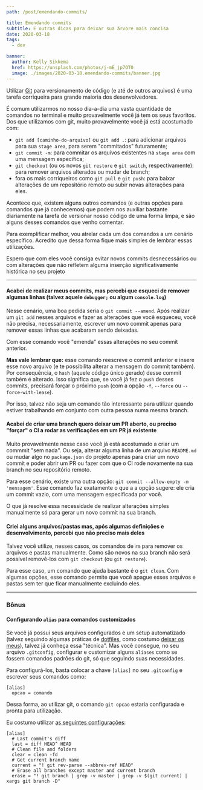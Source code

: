 ```yaml
---
path: /post/emendando-commits/

title: Emendando commits
subtitle: E outras dicas para deixar sua árvore mais concisa
date: 2020-03-18
tags:
  - dev

banner:
  author: Kelly Sikkema
  href: https://unsplash.com/photos/j-mE_jp7OT0
  image: ./images/2020-03-18.emendando-commits/banner.jpg
---
```


Utilizar <a href="https://git-scm.com/" target="_blank">Git</a> para versionamento de código (e até de outros arquivos) é uma tarefa corriqueira para grande maioria dos desenvolvedores.

É comum utilizarmos no nosso dia-a-dia uma vasta quantidade de comandos no terminal e muito provavelmente você já tem os seus favoritos. Dos que utilizamos com git, muito provavelmente você já está acostumado com:

- `git add [caminho-do-arquivo]` ou `git add .`: para adicionar arquivos para sua `stage area`, para serem "commitados" futuramente;
- `git commit -m`: para commitar os arquivos existentes na `stage area` com uma mensagem específica;
- `git checkout` (ou os novos `git restore` e `git switch`, respectivamente): para remover arquivos alterados ou mudar de branch;
- fora os mais corriqueiros como `git pull` e `git push`: para baixar alterações de um repositório remoto ou subir novas alterações para eles.

Acontece que, existem alguns outros comandos (e outras opções para comandos que já conhecemos) que podem nos auxiliar bastante diariamente na tarefa de versionar nosso código de uma forma limpa, e são alguns desses comandos que venho comentar.

Para exemplificar melhor, vou atrelar cada um dos comandos a um cenário específico. Acredito que dessa forma fique mais simples de lembrar essas utilizações.

Espero que com eles você consiga evitar novos commits desnecessários ou com alterações que não refletem alguma inserção significativamente histórica no seu projeto

---

#### Acabei de realizar meus commits, mas percebi que esqueci de remover algumas linhas (talvez aquele `debugger;` ou algum `console.log`)

Nesse cenário, uma boa pedida seria o `git commit --amend`.
Após realizar um `git add` nesses arquivos e fazer as alterações que você esqueceu, você não precisa, necessariamente, escrever um novo commit apenas para remover essas linhas que acabaram sendo deixadas.

Com esse comando você "emenda" essas alterações no seu commit anterior.

**Mas vale lembrar que:** esse comando reescreve o commit anterior e insere esse novo arquivo (e te possibilita alterar a mensagem do commit também). Por consequência, o `hash` (aquele código único gerado) desse commit também é alterado. Isso significa que, se você já fez o `push` desses commits, precisará forçar o próximo `push` (com a opção `-f`, `--force` ou `--force-with-lease`).

Por isso, talvez não seja um comando tão interessante para utilizar quando estiver trabalhando em conjunto com outra pessoa numa mesma branch.

#### Acabei de criar uma branch quero deixar um PR aberto, ou preciso "forçar" o CI a rodar as verificações em um PR já existente

Muito provavelmente nesse caso você já está acostumado a criar um commmit "sem nada". Ou seja, alterar alguma linha de um arquivo `README.md` ou mudar algo no `package.json` do projeto apenas para criar um novo commit e poder abrir um PR ou fazer com que o CI rode novamente na sua branch no seu repositório remoto.

Para esse cenário, existe uma outra opção: `git commit --allow-empty -m 'mensagem'`.
Esse comando faz exatamente o que a a opção sugere: ele cria um commit vazio, com uma mensagem especificada por você.

O que já resolve essa necessidade de realizar alterações simples manualmente só para gerar um novo commit na sua branch.


#### Criei alguns arquivos/pastas mas, após algumas definições e desenvolvimento, percebi que não preciso mais deles

Talvez você utilize, nesses casos, os comandos de `rm` para remover os arquivos e pastas manualmente. Como são novos na sua branch não será possível removê-los com `git checkout` (ou `git restore`).

Para esse caso, um comando que ajuda bastante é o `git clean`.
Com algumas opções, esse comando permite que você apague esses arquivos e pastas sem ter que ficar manualmente excluindo eles.

---

### Bônus
#### Configurando `alias` para comandos customizados

Se você já possui seus arquivos configurados e um setup automatizado (talvez seguindo algumas práticas de <a href="https://gabrieluizramos.com.br/blog/post/configure-seus-dotfiles/" target="_blank">dotfiles</a>, como costumo <a href="https://github.com/gabrieluizramos/dotfiles" target="_blank">deixar os meus</a>), talvez já conheça essa "técnica". Mas você consegue, no seu arquivo `.gitconfig`, configurar e customizar alguns `aliases` como se fossem comandos padrões do git, só que seguindo suas necessidades.

Para configurá-los, basta colocar a chave `[alias]` no seu `.gitconfig` e escrever seus comandos como:
```
[alias]
  opcao = comando
```

Dessa forma, ao utilizar git, o comando `git opcao` estaria configurada e pronta para utilização.

Eu costumo utilizar <a href="https://github.com/gabrieluizramos/dotfiles/blob/master/.dotfiles/symlinks/.gitconfig#L17" target="_blank">as seguintes configurações</a>:

```
[alias]
  # Last commit's diff
  last = diff HEAD^ HEAD
  # Clean file and folders
  clear = clean -fd
  # Get current branch name
  current = "! git rev-parse --abbrev-ref HEAD"
  # Erase all branches except master and current branch
  erase = "! git branch | grep -v master | grep -v $(git current) | xargs git branch -D"
```
